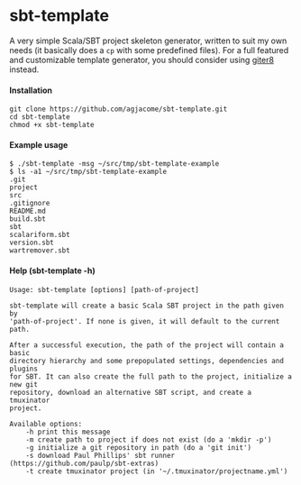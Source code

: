 sbt-template
============

A very simple Scala/SBT project skeleton generator, written to suit my own
needs (it basically does a `cp` with some predefined files). For a full
featured and customizable template generator, you should consider using
[giter8](https://github.com/n8han/giter8) instead.

#### Installation

    git clone https://github.com/agjacome/sbt-template.git
    cd sbt-template
    chmod +x sbt-template

#### Example usage

    $ ./sbt-template -msg ~/src/tmp/sbt-template-example
    $ ls -a1 ~/src/tmp/sbt-template-example
    .git
    project
    src
    .gitignore
    README.md
    build.sbt
    sbt
    scalariform.sbt
    version.sbt
    wartremover.sbt

#### Help (sbt-template -h)

    Usage: sbt-template [options] [path-of-project]

    sbt-template will create a basic Scala SBT project in the path given by
    'path-of-project'. If none is given, it will default to the current path.

    After a successful execution, the path of the project will contain a basic
    directory hierarchy and some prepopulated settings, dependencies and plugins
    for SBT. It can also create the full path to the project, initialize a new git
    repository, download an alternative SBT script, and create a tmuxinator
    project.

    Available options:
        -h print this message
        -m create path to project if does not exist (do a 'mkdir -p')
        -g initialize a git repository in path (do a 'git init')
        -s download Paul Phillips' sbt runner (https://github.com/paulp/sbt-extras)
        -t create tmuxinator project (in '~/.tmuxinator/projectname.yml')

